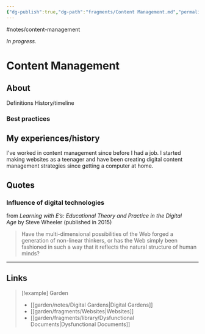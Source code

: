 ```yaml
---
{"dg-publish":true,"dg-path":"fragments/Content Management.md","permalink":"/fragments/content-management/","created":"2025-02-01T01:57:02.314-05:00","updated":"2025-08-16T12:55:37.861-04:00"}
---
```


#notes/content-management

*In progress.*
# Content Management
## About
Definitions
History/timeline
### Best practices

## My experiences/history
I've worked in content management since before I had a job. I started making websites as a teenager and have been creating digital content management strategies since getting a computer at home. 

## Quotes

### Influence of digital technologies
from _Learning with E’s: Educational Theory and Practice in the Digital Age_ by Steve Wheeler (published in 2015)

> Have the multi-dimensional possibilities of the Web forged a generation of non-linear thinkers, or has the Web simply been fashioned in such a way that it reflects the natural structure of human minds?
---

## Links

> [!example] Garden
> - [[garden/notes/Digital Gardens\|Digital Gardens]]
> - [[garden/fragments/Websites\|Websites]]
> - [[garden/fragments/library/Dysfunctional Documents\|Dysfunctional Documents]]

